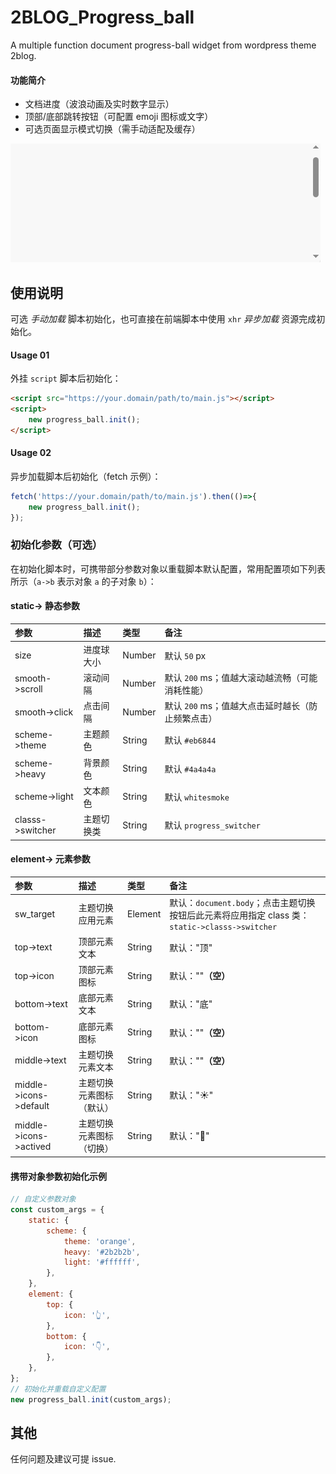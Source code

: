 # 2BLOG_Progress_ball
A multiple function document progress-ball widget from wordpress theme 2blog.

#### 功能简介

- 文档进度（波浪动画及实时数字显示）
- 顶部/底部跳转按钮（可配置 emoji 图标或文字）
- 可选页面显示模式切换（需手动适配及缓存）

![2blog_widget](https://raw.githubusercontent.com/2Broear/2BLOG_Progress_ball/main/2blog_progress_ball.gif "2blog progress ball")

## 使用说明
可选 _手动加载_ 脚本初始化，也可直接在前端脚本中使用 `xhr` _异步加载_ 资源完成初始化。
#### Usage 01
外挂 `script` 脚本后初始化：
```html
<script src="https://your.domain/path/to/main.js"></script>
<script>
    new progress_ball.init();
</script>
```
#### Usage 02
异步加载脚本后初始化（fetch 示例）：
```javascript
fetch('https://your.domain/path/to/main.js').then(()=>{
    new progress_ball.init();
});
```
### 初始化参数（可选）
在初始化脚本时，可携带部分参数对象以重载脚本默认配置，常用配置项如下列表所示（`a->b` 表示对象 `a` 的子对象 `b`）：

#### static-> 静态参数

| 参数 | 描述 | 类型 | 备注 |
| :---- | :---- | :---- | :---- |
| size | 进度球大小 | Number | 默认 `50` px |
| smooth->scroll | 滚动间隔 | Number | 默认 `200` ms；值越大滚动越流畅（可能消耗性能） |
| smooth->click | 点击间隔 | Number | 默认 `200` ms；值越大点击延时越长（防止频繁点击） |
| scheme->theme | 主题颜色 | String | 默认 `#eb6844` |
| scheme->heavy | 背景颜色 | String | 默认 `#4a4a4a` |
| scheme->light | 文本颜色 | String | 默认 `whitesmoke` |
| classs->switcher | 主题切换类 | String | 默认 `progress_switcher` |

#### element-> 元素参数

| 参数 | 描述 | 类型 | 备注 |
| :---- | :---- | :---- | :---- |
| sw_target | 主题切换应用元素 | Element | 默认：`document.body`；点击主题切换按钮后此元素将应用指定 class 类：`static->classs->switcher` |
| top->text | 顶部元素文本 | String | 默认："顶" |
| top->icon | 顶部元素图标 | String | 默认：""__（空）__ |
| bottom->text | 底部元素文本 | String | 默认："底" |
| bottom->icon | 底部元素图标 | String | 默认：""__（空）__ |
| middle->text | 主题切换元素文本 | String | 默认：""__（空）__ |
| middle->icons->default | 主题切换元素图标（默认） | String | 默认："☀️" |
| middle->icons->actived | 主题切换元素图标（切换） | String | 默认："🌙" |

#### 携带对象参数初始化示例
```javascript
// 自定义参数对象
const custom_args = {
    static: {
        scheme: {
            theme: 'orange',
            heavy: '#2b2b2b',
            light: '#ffffff',
        },
    },
    element: {
        top: {
            icon: '👆',
        },
        bottom: {
            icon: '👇',
        },
    },
};
// 初始化并重载自定义配置
new progress_ball.init(custom_args);
```

## 其他
任何问题及建议可提 issue.
